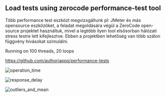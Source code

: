 ## Load tests using zerocode performance-test tool

Több performance test eszközt megvizsgáltunk pl: JMeter és más opensource eszközöket, a feladat megoldására végül a ZeroCode open-source projektet használtuk, mivel a legtöbb ilyen tool elsősorban hálózati stress testre lett kifejlesztve.
Ebben a projektben lehetőség van több szálon függvény hívásokat szimulálni.

Running on 100 threads, 20 loops

https://github.com/authorjapps/performance-tests

![operation_time](https://user-images.githubusercontent.com/22593928/168482556-e203ef8b-1306-47bd-8491-e22b15debf1c.png)

![response_delay](https://user-images.githubusercontent.com/22593928/168482690-c85b0d2f-fcfc-4794-8373-6b755b6c6578.png)

![outliers_and_mean](https://user-images.githubusercontent.com/22593928/168483137-27280862-b8f2-419b-9336-e8185fe62db7.png)
